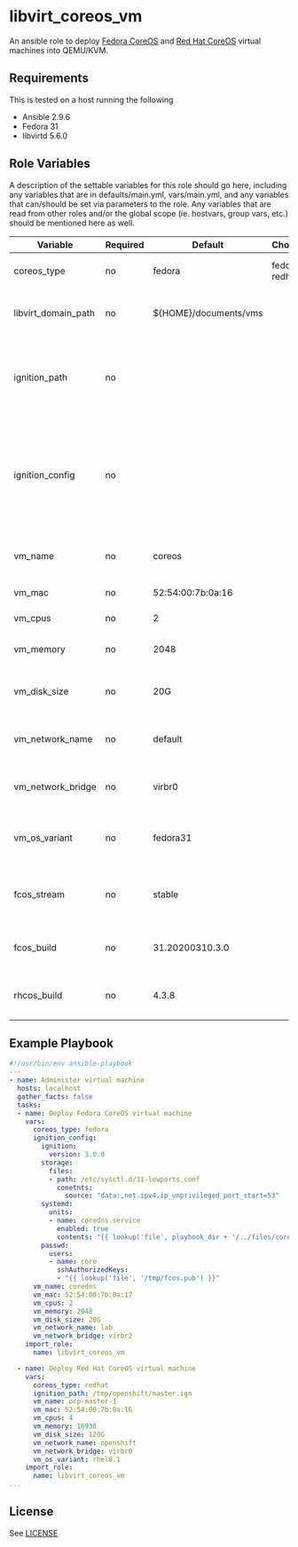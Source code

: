 # libvirt_coreos_vm

An ansible role to deploy [Fedora CoreOS](https://getfedora.org/en/coreos/) and [Red Hat CoreOS](https://docs.openshift.com/container-platform/latest/architecture/architecture-rhcos.html) virtual machines into QEMU/KVM.

## Requirements

This is tested on a host running the following
* Ansible 2.9.6
* Fedora 31
* libvirtd 5.6.0

## Role Variables

A description of the settable variables for this role should go here, including any variables that are in defaults/main.yml, vars/main.yml, and any variables that can/should be set via parameters to the role. Any variables that are read from other roles and/or the global scope (ie. hostvars, group vars, etc.) should be mentioned here as well.

| Variable | Required | Default | Choices | Comments |
|-------------------------|----------|---------|---------------------------|------------------------------------------|
| coreos_type | no | fedora | fedora, redhat | Type of CoreOS host to deploy |
| libvirt_domain_path | no | ${HOME}/documents/vms | | Directory path to deploy virtual machine |
| ignition_path | no | | | Path to ignition 3.0.0 file. One of ignition_config or ignition_path is required. |
| ignition_config | no | | | YAML definition of the ignition 3.0.0 configuration. One of ignition_config or ignition_path is required. |
| vm_name | no | coreos | | Alphanumeric virtual machine name |
| vm_mac | no | 52:54:00:7b:0a:16 | | QEMU/KVM MAC address |
| vm_cpus | no | 2 | | Number of CPU cores |
| vm_memory | no | 2048 | | Amount of memory in MiB |
| vm_disk_size | no | 20G | | Root disk size in GB. Must end in a single 'G' |
| vm_network_name | no | default | | QEMU/KVM network to deploy domain into |
| vm_network_bridge | no | virbr0 | | Host bridge to put virtual machine interface on |
| vm_os_variant | no | fedora31 | | QEMU/KVM OS variant. Get list with ```osinfo-query os``` |
| fcos_stream | no | stable | | Stream to download Fedora CoreOS build from. |
| fcos_build | no | 31.20200310.3.0 | | Fedora CoreOS build number to download |
| rhcos_build | no | 4.3.8 | | Red Hat CoreOS build number to download |

## Example Playbook

```yaml
#!/usr/bin/env ansible-playbook
---
- name: Administer virtual machine
  hosts: localhost
  gather_facts: false
  tasks:
  - name: Deploy Fedora CoreOS virtual machine
    vars:
      coreos_type: fedora
      ignition_config:
        ignition:
          version: 3.0.0
        storage:
          files:
          - path: /etc/sysctl.d/11-lowports.conf
            conetnts:
              source: "data:,net.ipv4.ip_unprivileged_port_start=53"
        systemd:
          units:
          - name: coredns.service
            enabled: true
            contents: "{{ lookup('file', playbook_dir + '/../files/coredns.service') | replace('\n', '\\n') }}"
        passwd:
          users:
          - name: core
            sshAuthorizedKeys:
            - "{{ lookup('file', '/tmp/fcos.pub') }}"
      vm_name: coredns
      vm_mac: 52:54:00:7b:0a:17
      vm_cpus: 2
      vm_memory: 2048
      vm_disk_size: 20G
      vm_network_name: lab
      vm_network_bridge: virbr2
    import_role: 
      name: libvirt_coreos_vm

  - name: Deploy Red Hat CoreOS virtual machine
    vars:
      coreos_type: redhat
      ignition_path: /tmp/openshift/master.ign
      vm_name: ocp-master-1
      vm_mac: 52:54:00:7b:0a:16
      vm_cpus: 4
      vm_memory: 16938
      vm_disk_size: 120G
      vm_network_name: openshift
      vm_network_bridge: virbr0
      vm_os_variant: rhel8.1
    import_role: 
      name: libvirt_coreos_vm
...
```

## License

See [LICENSE](LICENSE)
